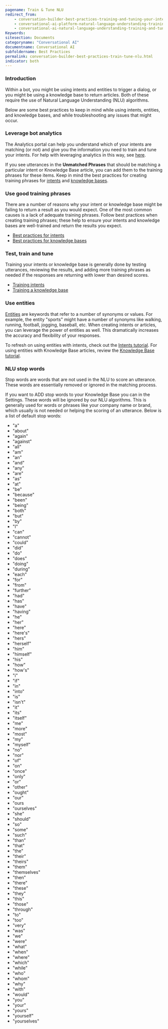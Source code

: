```yaml
---
pagename: Train & Tune NLU
redirect_from:
    - conversation-builder-best-practices-training-and-tuning-your-intents-and-faqs.html
    - conversational-ai-platform-natural-language-understanding-training-and-tuning-your-intents-and-faqs.html
    - conversational-ai-natural-language-understanding-training-and-tuning-your-intents-and-faqs.html
Keywords:
sitesection: Documents
categoryname: "Conversational AI"
documentname: Conversational AI
subfoldername: Best Practices
permalink: conversation-builder-best-practices-train-tune-nlu.html
indicator: both
---
```


### Introduction

Within a bot, you might be using intents and entities to trigger a dialog, or you might be using a knowledge base to return articles. Both of these require the use of Natural Language Understanding (NLU) algorithms.

Below are some best practices to keep in mind while using intents, entities, and knowledge bases, and while troubleshooting any issues that might occur.

### Leverage bot analytics

The Analytics portal can help you understand which of your intents are matching (or not) and give you the information you need to train and tune your intents. For help with leveraging analytics in this way, see [here](bot-analytics-leveraging-analytics.html).

If you see utterances in the **Unmatched Phrases** that should be matching a particular intent or Knowledge Base article, you can add them to the training phrases for these items. Keep in mind the best practices for creating training phrases for [intents](intent-builder-intents.html#best-practices) and [knowledge bases](knowledge-base-articles.html#best-practices).

### Use good training phrases

There are a number of reasons why your intent or knowledge base might be failing to return a result as you would expect. One of the most common causes is a lack of adequate training phrases. Follow best practices when creating training phrases; these help to ensure your intents and knowledge bases are well-trained and return the results you expect.

* [Best practices for intents](intent-builder-intents.html#best-practices)
* [Best practices for knowledge bases](knowledge-base-articles.html#best-practices)

### Test, train and tune

Training your intents or knowledge base is generally done by testing utterances, reviewing the results, and adding more training phrases as needed if the responses are returning with lower than desired scores.

* [Training intents](intent-builder-domains.html#test-a-domain)
* [Training a knowledge base](knowledge-base-articles.html#train-a-knowledge-base)

### Use entities

[Entities](intent-builder-entities.html) are keywords that refer to a number of synonyms or values. For example, the entity "sports" might have a number of synonyms like walking, running, football, jogging, baseball, etc. When creating intents or articles, you can leverage the power of entities as well. This dramatically increases the accuracy and flexibility of your responses.

To refresh on using entities with intents, check out the [Intents tutorial](conversation-builder-tutorials-guides-getting-started.html). For using entities with Knowledge Base articles, review the [Knowledge Base tutorial](knowledge-base-tutorial.html).

### NLU stop words

Stop words are words that are not used in the NLU to score an utterance. These words are essentially removed or ignored in the matching process.

If you want to ADD stop words to your Knowledge Base you can in the Settings. These words will be ignored by our NLU algorithms. This is generally used for words or phrases like your company name or brand, which usually is not needed or helping the scoring of an utterance. Below is a list of default stop words:

* "a"
* "about"
* "again"
* "against"
* "all"
* "am"
* "an"
* "and"
* "any"
* "are"
* "as"
* "at"
* "be"
* "because"
* "been"
* "being"
* "both"
* "but"
* "by"
* "I"
* "can"
* "cannot"
* "could"
* "did"
* "do"
* "does"
* "doing"
* "during"
* "each"
* "for"
* "from"
* "further"
* "had"
* "has"
* "have"
* "having"
* "he"
* "her"
* "here"
* "here's"
* "hers"
* "herself"
* "him"
* "himself"
* "his"
* "how"
* "how's"
* "i"
* "if"
* "in"
* "into"
* "is"
* "isn't"
* "it"
* "its"
* "itself"
* "me"
* "more"
* "most"
* "my"
* "myself"
* "no"
* "nor"
* "of"
* "on"
* "once"
* "only"
* "or"
* "other"
* "ought"
* "our"
* "ours
* "ourselves"
* "she"
* "should"
* "so"
* "some"
* "such"
* "than"
* "that"
* "the"
* "their"
* "theirs"
* "them"
* "themselves"
* "then"
* "there"
* "these"
* "they"
* "this"
* "those"
* "through"
* "to"
* "too"
* "very"
* "was"
* "we"
* "were"
* "what"
* "when"
* "where"
* "which"
* "while"
* "who"
* "whom"
* "why"
* "with"
* "would"
* "you"
* "your"
* "yours"
* "yourself"
* "yourselves"
